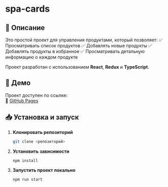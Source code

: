 # spa-cards

## 📝 Описание  
Это простой проект для управления продуктами, который позволяет:
✅ Просматривать список продуктов
✅ Добавлять новые продукты
✅ Добавлять продукты в избранное
✅ Просматривать детальную информацию о каждом продукте

Проект разработан с использованием **React**, **Redux** и **TypeScript**.  

## 🚀 Демо  
Проект доступен по ссылке:  
🔗 [GitHub Pages](<https://daria-ba.github.io/spa-cards>)  

## 📥 Установка и запуск  

1. **Клонировать репозиторий**  
   ```bash
   git clone <репозиторий>
2. **Установить зависимости**  
   ```bash
   npm install
3. **Запустить проект локально**  
   ```bash
   npm run start
